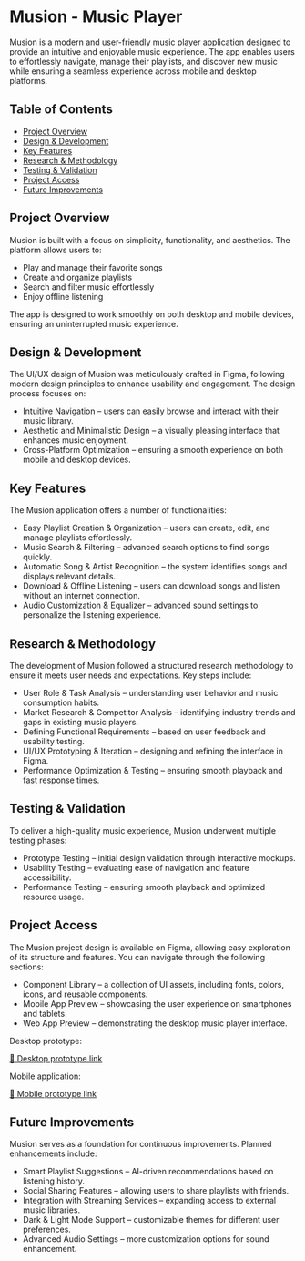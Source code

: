 # Musion - Music Player

Musion is a modern and user-friendly music player application designed to provide an intuitive and enjoyable music experience. The app enables users to effortlessly navigate, manage their playlists, and discover new music while ensuring a seamless experience across mobile and desktop platforms.

## Table of Contents
- [Project Overview](#project-overview)
- [Design & Development](#design--development)
- [Key Features](#key-features)
- [Research & Methodology](#research--methodology)
- [Testing & Validation](#testing--validation)
- [Project Access](#project-access)
- [Future Improvements](#future-improvements)

## Project Overview
Musion is built with a focus on simplicity, functionality, and aesthetics. The platform allows users to:
- Play and manage their favorite songs
- Create and organize playlists
- Search and filter music effortlessly
- Enjoy offline listening

The app is designed to work smoothly on both desktop and mobile devices, ensuring an uninterrupted music experience.

## Design & Development
The UI/UX design of Musion was meticulously crafted in Figma, following modern design principles to enhance usability and engagement. The design process focuses on:

- Intuitive Navigation – users can easily browse and interact with their music library.
- Aesthetic and Minimalistic Design – a visually pleasing interface that enhances music enjoyment.
- Cross-Platform Optimization – ensuring a smooth experience on both mobile and desktop devices.

## Key Features
The Musion application offers a number of functionalities:
- Easy Playlist Creation & Organization – users can create, edit, and manage playlists effortlessly.
- Music Search & Filtering – advanced search options to find songs quickly.
- Automatic Song & Artist Recognition – the system identifies songs and displays relevant details.
- Download & Offline Listening – users can download songs and listen without an internet connection.
- Audio Customization & Equalizer – advanced sound settings to personalize the listening experience.

## Research & Methodology
The development of Musion followed a structured research methodology to ensure it meets user needs and expectations. Key steps include:

- User Role & Task Analysis – understanding user behavior and music consumption habits.
- Market Research & Competitor Analysis – identifying industry trends and gaps in existing music players.
- Defining Functional Requirements – based on user feedback and usability testing.
- UI/UX Prototyping & Iteration – designing and refining the interface in Figma.
- Performance Optimization & Testing – ensuring smooth playback and fast response times.

## Testing & Validation
To deliver a high-quality music experience, Musion underwent multiple testing phases:

- Prototype Testing – initial design validation through interactive mockups.
- Usability Testing – evaluating ease of navigation and feature accessibility.
- Performance Testing – ensuring smooth playback and optimized resource usage.


## Project Access
The Musion project design is available on Figma, allowing easy exploration of its structure and features. You can navigate through the following sections:

- Component Library – a collection of UI assets, including fonts, colors, icons, and reusable components.
- Mobile App Preview – showcasing the user experience on smartphones and tablets.
- Web App Preview – demonstrating the desktop music player interface.

Desktop prototype:

[🔗 Desktop prototype link](https://www.figma.com/design/HAxltryMQjdD4jJvBHCMpy/NejraRizvi%C4%87_Zadaca4?node-id=0-1&p=f&t=9V2jWnzVV2BLHHsT-0)

Mobile application:

[🔗 Mobile prototype link](https://www.figma.com/design/oMF2Az05wglQ1R0gisKdBo/Wireframe?node-id=0-1&p=f&t=ERPZ0MPHLYILgb8H-0)


## Future Improvements
Musion serves as a foundation for continuous improvements. Planned enhancements include:

- Smart Playlist Suggestions – AI-driven recommendations based on listening history.
- Social Sharing Features – allowing users to share playlists with friends.
- Integration with Streaming Services – expanding access to external music libraries.
- Dark & Light Mode Support – customizable themes for different user preferences.
- Advanced Audio Settings – more customization options for sound enhancement.

